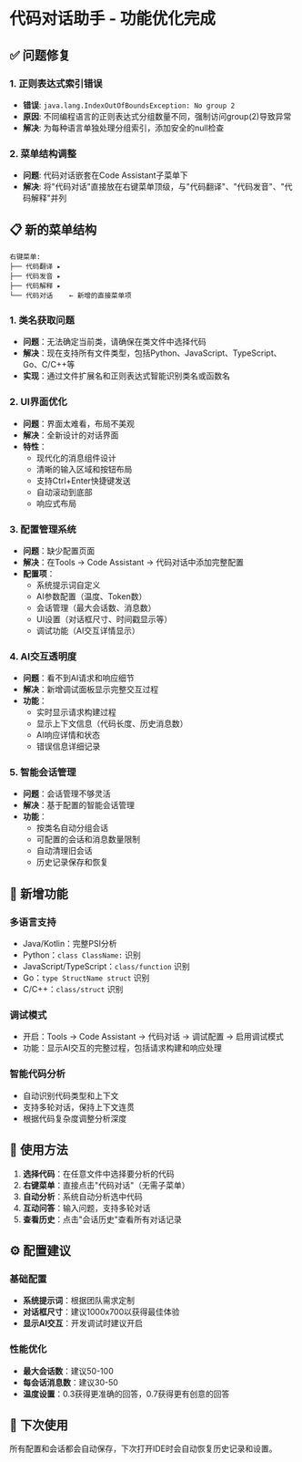 # 代码对话助手 - 功能优化完成

## ✅ 问题修复

### 1. 正则表达式索引错误
- **错误**: `java.lang.IndexOutOfBoundsException: No group 2`
- **原因**: 不同编程语言的正则表达式分组数量不同，强制访问group(2)导致异常
- **解决**: 为每种语言单独处理分组索引，添加安全的null检查

### 2. 菜单结构调整
- **问题**: 代码对话嵌套在Code Assistant子菜单下
- **解决**: 将"代码对话"直接放在右键菜单顶级，与"代码翻译"、"代码发音"、"代码解释"并列

## 📋 新的菜单结构
```
右键菜单:
├── 代码翻译 ▸ 
├── 代码发音 ▸
├── 代码解释 ▸
└── 代码对话    ← 新增的直接菜单项
```

### 1. 类名获取问题
- **问题**：无法确定当前类，请确保在类文件中选择代码
- **解决**：现在支持所有文件类型，包括Python、JavaScript、TypeScript、Go、C/C++等
- **实现**：通过文件扩展名和正则表达式智能识别类名或函数名

### 2. UI界面优化
- **问题**：界面太难看，布局不美观
- **解决**：全新设计的对话界面
- **特性**：
  - 现代化的消息组件设计
  - 清晰的输入区域和按钮布局
  - 支持Ctrl+Enter快捷键发送
  - 自动滚动到底部
  - 响应式布局

### 3. 配置管理系统
- **问题**：缺少配置页面
- **解决**：在Tools → Code Assistant → 代码对话中添加完整配置
- **配置项**：
  - 系统提示词自定义
  - AI参数配置（温度、Token数）
  - 会话管理（最大会话数、消息数）
  - UI设置（对话框尺寸、时间戳显示等）
  - 调试功能（AI交互详情显示）

### 4. AI交互透明度
- **问题**：看不到AI请求和响应细节
- **解决**：新增调试面板显示完整交互过程
- **功能**：
  - 实时显示请求构建过程
  - 显示上下文信息（代码长度、历史消息数）
  - AI响应详情和状态
  - 错误信息详细记录

### 5. 智能会话管理
- **问题**：会话管理不够灵活
- **解决**：基于配置的智能会话管理
- **功能**：
  - 按类名自动分组会话
  - 可配置的会话和消息数量限制
  - 自动清理旧会话
  - 历史记录保存和恢复

## 🎯 新增功能

### 多语言支持
- Java/Kotlin：完整PSI分析
- Python：`class ClassName:` 识别
- JavaScript/TypeScript：`class/function` 识别
- Go：`type StructName struct` 识别
- C/C++：`class/struct` 识别

### 调试模式
- 开启：Tools → Code Assistant → 代码对话 → 调试配置 → 启用调试模式
- 功能：显示AI交互的完整过程，包括请求构建和响应处理

### 智能代码分析
- 自动识别代码类型和上下文
- 支持多轮对话，保持上下文连贯
- 根据代码复杂度调整分析深度

## 📖 使用方法

1. **选择代码**：在任意文件中选择要分析的代码
2. **右键菜单**：直接点击"代码对话"（无需子菜单）
3. **自动分析**：系统自动分析选中代码
4. **互动问答**：输入问题，支持多轮对话
5. **查看历史**：点击"会话历史"查看所有对话记录

## ⚙️ 配置建议

### 基础配置
- **系统提示词**：根据团队需求定制
- **对话框尺寸**：建议1000x700以获得最佳体验
- **显示AI交互**：开发调试时建议开启

### 性能优化
- **最大会话数**：建议50-100
- **每会话消息数**：建议30-50
- **温度设置**：0.3获得更准确的回答，0.7获得更有创意的回答

## 🚀 下次使用

所有配置和会话都会自动保存，下次打开IDE时会自动恢复历史记录和设置。